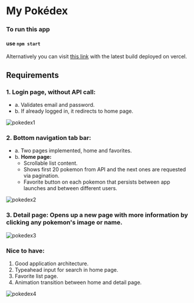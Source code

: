 # My Pokédex

### To run this app

#### use `npm start`

Alternatively you can visit [this link](https://my-pokedex-iota.vercel.app/) with the latest build deployed on vercel.

## Requirements
### 1. **Login page, without API call:**
  - a. Validates email and password.
  - b. If already logged in, it redirects to home page.
 
![pokedex1](https://user-images.githubusercontent.com/66527610/120132576-309d5200-c190-11eb-84f9-6a807cc79aeb.gif)



### 2. **Bottom navigation tab bar:**
  - a. Two pages implemented, home and favorites.
  - b. **Home page:**   
    - Scrollable list content.
    - Shows first 20 pokemon from API and the next ones are requested via pagination.
    - Favorite button on each pokemon that persists between app launches and between different users.
    
![pokedex2](https://user-images.githubusercontent.com/66527610/120132582-3430d900-c190-11eb-86b3-da538e58ffca.gif)




### 3. **Detail page**: Opens up a new page with more information by clicking any pokemon's image or name.

![pokedex3](https://user-images.githubusercontent.com/66527610/120132598-3abf5080-c190-11eb-9d28-ca427d8fc5f7.gif)


### Nice to have:

1. Good application architecture.
2. Typeahead input for search in home page.
3. Favorite list page.
4. Animation transition between home and detail page.

![pokedex4](https://user-images.githubusercontent.com/66527610/120132606-3dba4100-c190-11eb-8204-8d505399c82f.gif)





